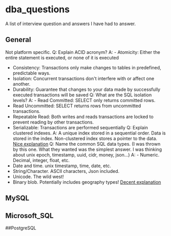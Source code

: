 # dba_questions
A list of interview question and answers I have had to answer.

## General 
Not platform specific.
Q: Explain ACID acronym?
A: - Atomicity: Either the entire statement is executed, or none of it is executed
   - Consistency: Transactions only make changes to tables in predefined, predictable ways. 
   - Isolation:  Concurrent transactions don't interfere with or affect one another. 
   - Durability: Guarantee that changes to your data made by successfully executed transactions will be saved
Q: What are the SQL isolation levels?
A: - Read Committed: SELECT only returns committed rows.
   - Read Uncommitted: SELECT returns rows from uncommitted transactions.
   - Repeatable Read: Both writes and reads transactions are locked to prevent reading by other transactions.
   - Serializable: Transactions are performed sequentially
Q: Explain clustered indexes.
A: A unique index stored in a sequential order.  Data is stored in the index.  Non-clustered index stores a pointer to the data.
   [Nice explanation](https://www.geeksforgeeks.org/difference-between-clustered-and-non-clustered-index/)
Q: Name the common SQL data types.  (I was thrown by this one. What they wanted was the simplest answer. I was thinking about unix epoch, timestamp, uuid, cidr, money, json...)
A: - Numeric. Decimal, integer, float, etc.
   - Date and time. unix timestamp, time, date, etc.
   - String/Character.  ASCII characters, Json included.
   - Unicode. The wild west!
   - Binary blob. Potentially includes geography types!
[Decent explanation](https://www.digitalocean.com/community/tutorials/sql-data-types)
## MySQL

## Microsoft_SQL


##PostgreSQL


